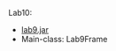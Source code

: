 Lab10:<br />

<ul>
  <li><a href = 'https://github.com/KristinHamilton/seuProjects/new/master/cosc2325/Lab9/lab9.jar'>
    lab9.jar</a></li>
  <li>Main-class: Lab9Frame</li>
</ul>

